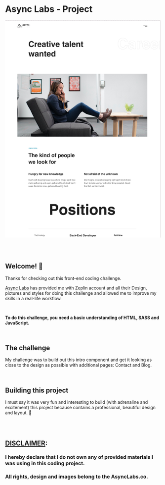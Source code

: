 # Async Labs - Project

![Design preview for the Project tracking intro component coding challenge](./images/async-design.png)

<br/>
<br/>

## Welcome! 👋

Thanks for checking out this front-end coding challenge.

[Async Labs](https://www.asynclabs.co/) has provided me with Zeplin account and all their Design, pictures and styles for doing this challenge and allowed me to improve my skills in a real-life workflow.

<br/>

**To do this challenge, you need a basic understanding of HTML, SASS and JavaScript.**

<br/>

## The challenge

My challenge was to build out this intro component and get it looking as close to the design as possible with additional pages: Contact and Blog.

<br/>

## Building this project

I must say it was very fun and interesting to build (with adrenaline and excitement) this project because contains a professional, beautiful design and layout. 🚀

<br/>
<br/>

## <u>DISCLAIMER</u>:

### I hereby declare that I do not own any of provided materials I was using in this coding project.

### All rights, design and images belong to the AsyncLabs.co.
